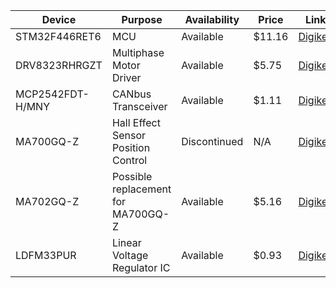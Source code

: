 | Device | Purpose | Availability | Price | Link |
| ------ | ------- | ------------ | ----- | ---- |
| STM32F446RET6 | MCU | Available | $11.16 | [Digikey](https://www.digikey.com/en/products/detail/stmicroelectronics/STM32F446RET6/5175962) |
| DRV8323RHRGZT | Multiphase Motor Driver | Available | $5.75 | [Digikey](https://www.digikey.com/en/products/detail/texas-instruments/DRV8323RHRGZT/7356133) |
| MCP2542FDT-H/MNY | CANbus Transceiver | Available | $1.11 | [Digikey](https://www.digikey.com/en/products/detail/microchip-technology/MCP2542FDT-H-MNY/5975746) |
| MA700GQ-Z | Hall Effect Sensor Position Control | Discontinued | N/A | [Digikey](https://www.digikey.com/en/products/detail/monolithic-power-systems-inc/MA700GQ-Z/5347873) |
| MA702GQ-Z | Possible replacement for MA700GQ-Z | Available | $5.16 | [Digikey](https://www.digikey.com/en/products/detail/monolithic-power-systems-inc/MA702GQ-Z/9433282) |
| LDFM33PUR | Linear Voltage Regulator IC | Available | $0.93 | [Digikey](https://www.digikey.com/en/products/detail/stmicroelectronics/LDFM33PUR/6230106?s=N4IgTCBcDaKHAEAZAIgMQLIGYMAUCqAlOEAXQF8g) |
